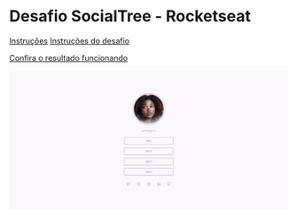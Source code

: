 # Desafio SocialTree - Rocketseat
<a href="https://efficient-sloth-d85.notion.site/Desafio-Social-Tree-a4008e467a3248c4b05c97cf78aea44f" target="_blank">Instruções<a>
[Instruções do desafio](https://efficient-sloth-d85.notion.site/Desafio-Social-Tree-a4008e467a3248c4b05c97cf78aea44f)

[Confira o resultado funcionando](https://jonatas00rocketseatsocialtree.netlify.app)

![ResultadoFinal](./image/ResultadoFinal.png)

